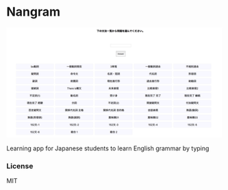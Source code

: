 # Nangram

![image](./screenshot/img.png)

Learning app for Japanese students to learn English grammar by typing

### License

MIT
